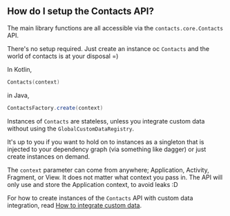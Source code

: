 ## How do I setup the Contacts API?

The main library functions are all accessible via the `contacts.core.Contacts` API.

There's no setup required. Just create an instance oc `Contacts` and the world of contacts is at
your disposal =)

In Kotlin,

```kotlin
Contacts(context)
```

in Java,

```java
ContactsFactory.create(context)
```

Instances of `Contacts` are stateless, unless you integrate custom data without using the
`GlobalCustomDataRegistry`.

It's up to you if you want to hold on to instances as a singleton that is injected to your
dependency graph (via something like dagger) or just create instances on demand.

The `context` parameter can come from anywhere; Application, Activity, Fragment, or View. It does
not matter what context you pass in. The API will only use and store the Application context, to
avoid leaks :D

For how to create instances of the `Contacts` API with custom data integration, read
[How to integrate custom data](/howto/howto-integrate-custom-data.md).